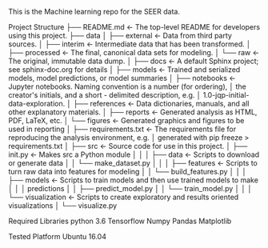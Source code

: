 This is the Machine learning repo for the SEER data.

Project Structure
├── README.md <- The top-level README for developers using this project.
├── data
│ ├── external <- Data from third party sources.
│ ├── interim <- Intermediate data that has been transformed.
│ ├── processed <- The final, canonical data sets for modeling.
│ └── raw <- The original, immutable data dump.
│ ├── docs <- A default Sphinx project; see sphinx-doc.org for details
│ ├── models <- Trained and serialized models, model predictions, or model summaries
│ ├── notebooks <- Jupyter notebooks. Naming convention is a number (for ordering),
│ the creator's initials, and a short - delimited description, e.g. │ 1.0-jqp-initial-data-exploration.
│ ├── references <- Data dictionaries, manuals, and all other explanatory materials.
│ ├── reports <- Generated analysis as HTML, PDF, LaTeX, etc.
│ └── figures <- Generated graphics and figures to be used in reporting
│ ├── requirements.txt <- The requirements file for reproducing the analysis environment, e.g. │ generated with pip freeze > requirements.txt
│ ├── src <- Source code for use in this project.
│ ├── init.py <- Makes src a Python module
│ │ │ ├── data <- Scripts to download or generate data
│ │ └── make_dataset.py
│ │ │ ├── features <- Scripts to turn raw data into features for modeling
│ │ └── build_features.py
│ │ │ ├── models <- Scripts to train models and then use trained models to make
│ │ │ predictions │ │ ├── predict_model.py │ │ └── train_model.py
│ │ │ └── visualization <- Scripts to create exploratory and results oriented visualizations │ └── visualize.py

Required Libraries
python 3.6
Tensorflow
Numpy
Pandas
Matplotlib

Tested Platform
Ubuntu 16.04